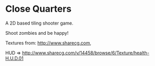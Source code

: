 Close Quarters
==============

A 2D based tiling shooter game.

Shoot zombies and be happy!

Textures from: http://www.sharecg.com,

HUD => http://www.sharecg.com/v/14458/browse/6/Texture/health-H.U.D.01


